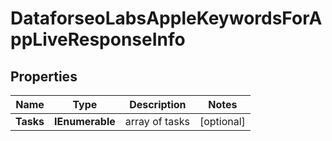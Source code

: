 # DataforseoLabsAppleKeywordsForAppLiveResponseInfo


## Properties

| Name | Type | Description | Notes |
|------------ | ------------- | ------------- | -------------|
**Tasks** | **IEnumerable<DataforseoLabsAppleKeywordsForAppLiveTaskInfo>** | array of tasks |[optional]|